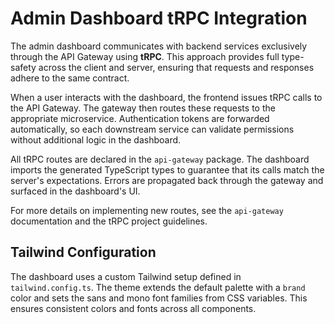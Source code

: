# Admin Dashboard tRPC Integration

The admin dashboard communicates with backend services exclusively through the API Gateway using **tRPC**. This approach provides full type-safety across the client and server, ensuring that requests and responses adhere to the same contract.

When a user interacts with the dashboard, the frontend issues tRPC calls to the API Gateway. The gateway then routes these requests to the appropriate microservice. Authentication tokens are forwarded automatically, so each downstream service can validate permissions without additional logic in the dashboard.

All tRPC routes are declared in the `api-gateway` package. The dashboard imports the generated TypeScript types to guarantee that its calls match the server's expectations. Errors are propagated back through the gateway and surfaced in the dashboard's UI.

For more details on implementing new routes, see the `api-gateway` documentation and the tRPC project guidelines.

## Tailwind Configuration

The dashboard uses a custom Tailwind setup defined in `tailwind.config.ts`. The theme
extends the default palette with a `brand` color and sets the sans and mono font
families from CSS variables. This ensures consistent colors and fonts across all
components.

